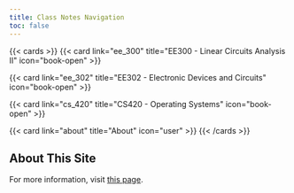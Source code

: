 ```yaml
---
title: Class Notes Navigation
toc: false
---
```


{{< cards >}}
  {{< card link="ee_300" title="EE300 - Linear Circuits Analysis II" icon="book-open" >}}

  {{< card link="ee_302" title="EE302 - Electronic Devices and Circuits" icon="book-open" >}}

  {{< card link="cs_420" title="CS420 - Operating Systems" icon="book-open" >}}

  {{< card link="about" title="About" icon="user" >}}
{{< /cards >}}

## About This Site

For more information, visit [this page](/electrical_notes/about).
